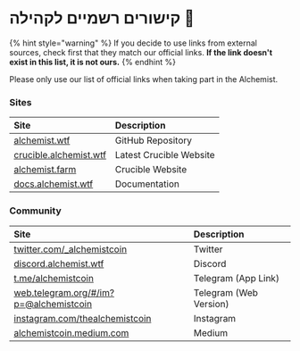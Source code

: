 # קישורים רשמיים לקהילה 🔗

{% hint style="warning" %}
If you decide to use links from external sources, check first that they match our official links. **If the link doesn't exist in this list, it is not ours.**
{% endhint %}

Please only use our list of official links when taking part in the Alchemist.

### Sites

| Site | Description |
| :--- | :--- |
| [alchemist.wtf](http://alchemist.wtf) | GitHub Repository |
| [crucible.alchemist.wtf](https://crucible.alchemist.wtf/) | Latest Crucible Website |
| [alchemist.farm](https://alchemist.farm) | Crucible Website |
| [docs.alchemist.wtf](https://docs.alchemist.wtf) | Documentation |

### Community

| Site | Description |
| :--- | :--- |
| [twitter.com/\_alchemistcoin](https://twitter.com/_alchemistcoin) | Twitter |
| [discord.alchemist.wtf](http://discord.alchemist.wtf) | Discord |
| [t.me/alchemistcoin](https://t.me/alchemistcoin) | Telegram \(App Link\) |
| [web.telegram.org/\#/im?p=@alchemistcoin](https://web.telegram.org/#/im?p=@alchemistcoin) | Telegram \(Web Version\) |
| [instagram.com/thealchemistcoin](https://www.instagram.com/thealchemistcoin/) | Instagram |
| [alchemistcoin.medium.com](https://alchemistcoin.medium.com/) | Medium |



